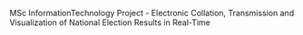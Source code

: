 MSc InformationTechnology Project - Electronic Collation, Transmission and Visualization of National Election Results in Real-Time

